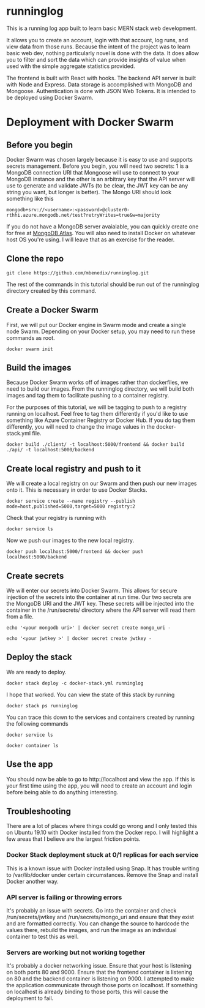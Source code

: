 # runninglog

This is a running log app built to learn basic MERN stack web development. 
         
It allows you to create an account, login with that account, log runs, and view data from those runs. 
Because the intent of the project was to learn basic web dev, nothing particularly novel is done with the data. 
It does allow you to filter and sort the data which can provide insights of value when used with the simple
aggregate statistics provided. 
         
The frontend is built with React with hooks. The backend API server is built with Node and Express. 
Data storage is accomplished with MongoDB and Mongoose. Authentication is done with JSON Web Tokens.
It is intended to be deployed using Docker Swarm.   

# Deployment with Docker Swarm

## Before you begin
Docker Swarm was chosen largely because it is easy to use and supports secrets management. Before you begin, you will need two secrets: 1 is a MongoDB connection URI that Mongoose will use to connect to your MongoDB instance and the other is an arbitrary key that the API server will use to generate and validate JWTs (to be clear, the JWT key can be any string you want, but longer is better). The Mongo URI should look something like this 

```mongodb+srv://<username>:<password>@cluster0-rthhi.azure.mongodb.net/test?retryWrites=true&w=majority```

If you do not have a MongoDB server avaialable, you can quickly create one for free at <a href="https://cloud.mongodb.com/">MongoDB Atlas</a>. You will also need to install Docker on whatever host OS you're using. I will leave that as an exercise for the reader. 

## Clone the repo

```git clone https://github.com/mbenedix/runninglog.git```

The rest of the commands in this tutorial should be run out of the runninglog directory created by this command. 

## Create a Docker Swarm

First, we will put our Docker engine in Swarm mode and create a single node Swarm. Depending on your Docker setup, you may need to run these commands as root.

```docker swarm init```

## Build the images

Because Docker Swarm works off of images rather than dockerfiles, we need to build our images. From the runninglog directory, we will build both images and tag them to facilitate pushing to a container registry. 

For the purposes of this tutorial, we will be tagging to push to a registry running on localhost. Feel free to tag them differently if you'd like to use something like Azure Container Registry or Docker Hub. If you do tag them differently, you will need to change the image values in the docker-stack.yml file. 

```docker build ./client/ -t localhost:5000/frontend && docker build ./api/ -t localhost:5000/backend```

## Create local registry and push to it

We will create a local registry on our Swarm and then push our new images onto it. This is necessary in order to use Docker Stacks. 

```docker service create --name registry --publish mode=host,published=5000,target=5000 registry:2```

Check that your registry is running with 

```docker service ls```

Now we push our images to the new local registry.

```docker push localhost:5000/frontend && docker push localhost:5000/backend```

## Create secrets 

We will enter our secrets into Docker Swarm. This allows for secure injection of the secrets into the container at run time. Our two secrets are the MongoDB URI and the JWT key. These secrets will be injected into the container in the /run/secrets/ directory where the API server will read them from a file.  

```echo '<your mongodb uri>' | docker secret create mongo_uri -```

```echo '<your jwtkey >' | docker secret create jwtkey -```

## Deploy the stack

We are ready to deploy. 

```docker stack deploy -c docker-stack.yml runninglog```

I hope that worked. You can view the state of this stack by running 

```docker stack ps runninglog```

You can trace this down to the services and containers created by running the following commands 

```docker service ls```

```docker container ls```

## Use the app

You should now be able to go to http://localhost and view the app. If this is your first time using the app, you will need to create an account and login before being able to do anything interesting. 

## Troubleshooting 

There are a lot of places where things could go wrong and I only tested this on Ubuntu 19.10 with Docker installed from the Docker repo. I will highlight a few areas that I believe are the largest friction points. 

### Docker Stack deployment stuck at 0/1 replicas for each service

This is a known issue with Docker installed using Snap. It has trouble writing to /var/lib/docker under certain circumstances. Remove the Snap and install Docker another way. 

### API server is failing or throwing errors

It's probably an issue with secrets. Go into the container and check /run/secrets/jwtkey and /run/secrets/mongo_uri and ensure that they exist and are formatted correctly. You can change the source to hardcode the values there, rebuild the images, and run the image as an individual container to test this as well. 

### Servers are working but not working together

It's probably a docker networking issue. Ensure that your host is listening on both ports 80 and 9000. Ensure that the frontend container is listening on 80 and the backend container is listening on 9000. I attempted to make the application communicate through those ports on localhost. If something on localhost is already binding to those ports, this will cause the deployment to fail. 
